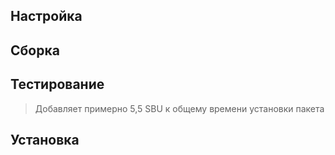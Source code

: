 <pkg :name="'bison'" instsize showsbu2></pkg>

## Настройка

<package-script :package="'bison'" :type="'configure'"></package-script>

## Сборка

<package-script :package="'bison'" :type="'build'"></package-script>

## Тестирование

<package-script :package="'bison'" :type="'test'"></package-script>

> Добавляет примерно 5,5 SBU к общему времени установки пакета

## Установка

<package-script :package="'bison'" :type="'install'"></package-script>

<script>
	new Vue({ el: '#main' })
</script>
